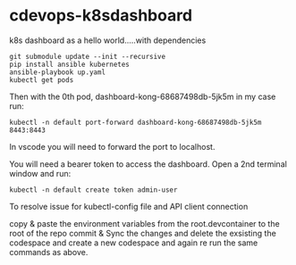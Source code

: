 # cdevops-k8sdashboard

k8s dashboard as a hello world.....with dependencies

```
git submodule update --init --recursive
pip install ansible kubernetes
ansible-playbook up.yaml
kubectl get pods
```
Then with the 0th pod, dashboard-kong-68687498db-5jk5m in my case run:

```
kubectl -n default port-forward dashboard-kong-68687498db-5jk5m 8443:8443
```
In vscode you will need to forward the port to localhost.

You will need a bearer token to access the dashboard. Open a 2nd terminal window and run:

```
kubectl -n default create token admin-user
```
To resolve issue for kubectl-config file and API client connection

copy & paste the environment variables from the root.devcontainer to the root of the repo 
commit & Sync the changes and delete the exsisting the codespace and create a new codespace
and again re run the same commands as above.

```





